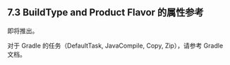 ## 7.3 BuildType and Product Flavor 的属性参考

即将推出。

对于 Gradle 的任务（DefaultTask, JavaCompile, Copy, Zip），请参考 Gradle 文档。
